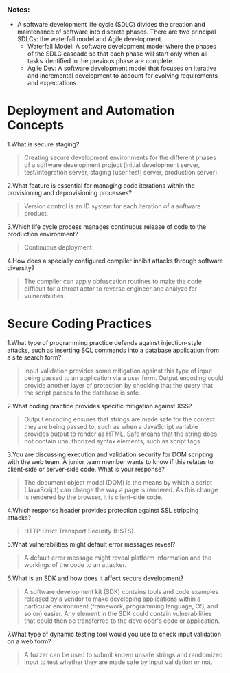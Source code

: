 
### Notes:
 -  A software development life cycle (SDLC) divides the creation and maintenance of software into discrete phases. There are two principal SDLCs: the waterfall model and Agile development.
    - Waterfall Model: A software development model where the phases of the SDLC cascade so that each phase will start only when all tasks identified in the previous phase are complete.
    - Agile Dev: A software development model that focuses on iterative and incremental development to account for evolving requirements and expectations.

# Deployment and Automation Concepts

1.What is secure staging?

 > Creating secure development environments for the different phases of a software development project (initial development server, test/integration server, staging [user test] server, production server).

2.What feature is essential for managing code iterations within the provisioning and deprovisioning processes?

 > Version control is an ID system for each iteration of a software product.

3.Which life cycle process manages continuous release of code to the production environment?

 > Continuous deployment.

4.How does a specially configured compiler inhibit attacks through software diversity?

 > The compiler can apply obfuscation routines to make the code difficult for a threat actor to reverse engineer and analyze for vulnerabilities.

# Secure Coding Practices

1.What type of programming practice defends against injection-style attacks, such as inserting SQL commands into a database application from a site search form?

 > Input validation provides some mitigation against this type of input being passed to an application via a user form. Output encoding could provide another layer of protection by checking that the query that the script passes to the database is safe.

2.What coding practice provides specific mitigation against XSS?

 > Output encoding ensures that strings are made safe for the context they are being passed to, such as when a JavaScript variable provides output to render as HTML. Safe means that the string does not contain unauthorized syntax elements, such as script tags.

3.You are discussing execution and validation security for DOM scripting with the web team. A junior team member wants to know if this relates to client-side or server-side code. What is your response?

 > The document object model (DOM) is the means by which a script (JavaScript) can change the way a page is rendered. As this change is rendered by the browser, it is client-side code.

4.Which response header provides protection against SSL stripping attacks?

 > HTTP Strict Transport Security (HSTS).

5.What vulnerabilities might default error messages reveal?

 > A default error message might reveal platform information and the workings of the code to an attacker.

6.What is an SDK and how does it affect secure development?

 > A software development kit (SDK) contains tools and code examples released by a vendor to make developing applications within a particular environment (framework, programming language, OS, and so on) easier. Any element in the SDK could contain vulnerabilities that could then be transferred to the developer's code or application.

7.What type of dynamic testing tool would you use to check input validation on a web form?

 > A fuzzer can be used to submit known unsafe strings and randomized input to test whether they are made safe by input validation or not.
